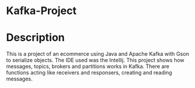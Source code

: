 # Kafka-Project

# Description

This is a project of an ecommerce using Java and Apache Kafka with Gson to serialize objects. The IDE used was the Intellij. This project shows how messages, topics, brokers and partitions works in Kafka. There are functions acting like receivers and responsers, creating and reading messages.
